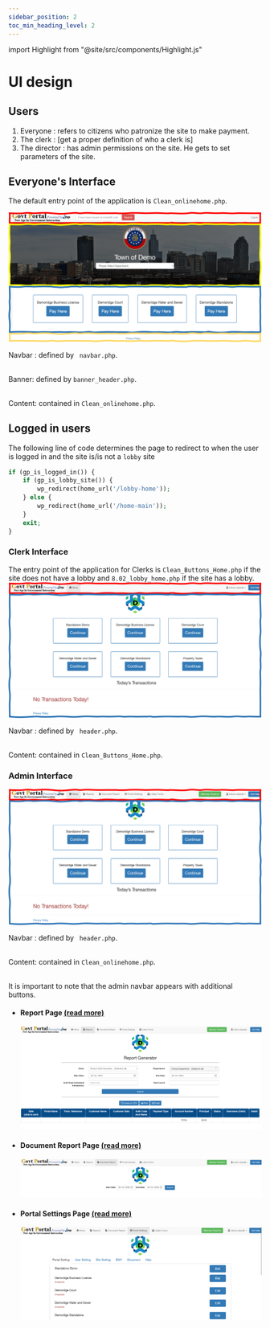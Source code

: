 ```yaml
---
sidebar_position: 2
toc_min_heading_level: 2
---
```


import Highlight from "@site/src/components/Highlight.js"

# UI design

## Users

<ol> 
<li> Everyone : refers to citizens who patronize the site to make payment. </li> 
<li> The clerk : [get a proper definition of who a clerk is]</li> 
<li> The director : has admin permissions on the site. He gets to set parameters of the site.</li>
</ol>

## Everyone's Interface

The default entry point of the application is `Clean_onlinehome.php`.

![](../../static/img/interface.png)

<Highlight bg="#f00" color="#fff"> Navbar</Highlight> : defined by ` navbar.php`. <br/><br/>

<Highlight bg="#ff0"> Banner</Highlight>: defined by `banner_header.php`. <br/><br/>

<Highlight bg="#2E75B6" color="#fff"> Content</Highlight>: contained in `Clean_onlinehome.php`.

## Logged in users

The following line of code determines the page to redirect to when the user is logged in and the site is/is not a `lobby` site

```php
if (gp_is_logged_in()) {
    if (gp_is_lobby_site()) {
        wp_redirect(home_url('/lobby-home'));
    } else {
        wp_redirect(home_url('/home-main'));
    }
    exit;
}
```

### Clerk Interface

The entry point of the application for Clerks is `Clean_Buttons_Home.php` if the site does not have a lobby
and `8.02_lobby_home.php` if the site has a lobby.
![](../../static/img/clerkInterface.png)

<Highlight bg="#f00" color="#fff"> Navbar</Highlight> : defined by ` header.php`. <br/><br/>

<Highlight bg="#2E75B6" color="#fff"> Content</Highlight>: contained in `Clean_Buttons_Home.php`.

### Admin Interface

![](../../static/img/adminInterface.png)

<Highlight bg="#f00" color="#fff"> Navbar</Highlight> : defined by ` header.php`. <br/><br/>

<Highlight bg="#2E75B6" color="#fff"> Content</Highlight>: contained in `Clean_onlinehome.php`.<br/><br/>

It is important to note that the admin navbar appears with additional buttons.

<ul>
<li>

#### Report Page [(read more)](../admin-portal/director.md#the-interface)

![](../../static/img/reportPage.png)

</li>
<li>

#### Document Report Page [(read more)](../admin-portal/director.md#the-interface)

![](../../static/img//documentReport.png)

</li>
<li>

#### Portal Settings Page [(read more)](../admin-portal/settings/portal.md)

![](../../static/img/settingsPage.png)

</li>
</ul>
